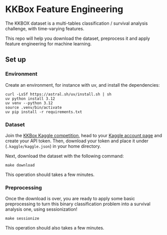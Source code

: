 # KKBox Feature Engineering

The KKBOX dataset is a multi-tables classification / survival analysis challenge,
with time-varying features.

This repo will help you download the dataset, preprocess it and apply
feature engineering for machine learning.

## Set up

### Environment

Create an environment, for instance with uv, and install the dependencies:
```shell
curl -LsSf https://astral.sh/uv/install.sh | sh
uv python install 3.12
uv venv --python 3.12
source .venv/bin/activate
uv pip install -r requirements.txt
```

### Dataset

Join the [KKBox Kaggle competition](https://www.kaggle.com/c/kkbox-churn-prediction-challenge/data),
head to your [Kaggle account page](https://www.kaggle.com/settings/account) and create your
API token. Then, download your token and place it under (`.kaggle/kaggle.json`) in your
home directory.

Next, download the dataset with the following command:
```shell
make download
```
This operation should takes a few minutes.

### Preprocessing

Once the download is over, you are ready to apply some basic preprocessing to turn
this binary classification problem into a survival analysis one, using sessionization!

```shell
make sessionize
```
This operation should also takes a few minutes.